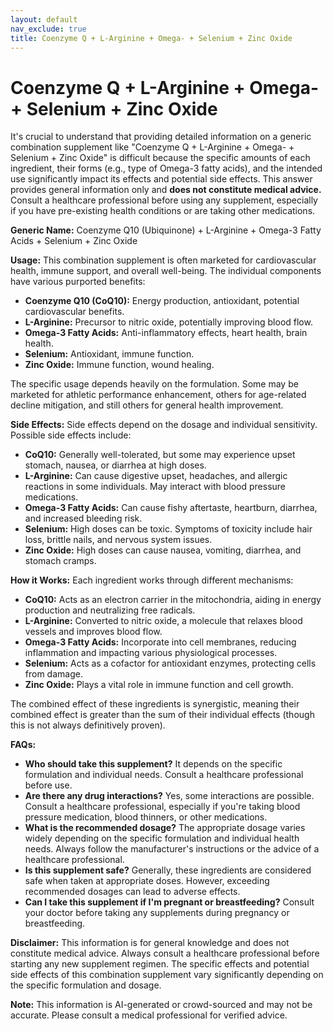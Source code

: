 ```yaml
---
layout: default
nav_exclude: true
title: Coenzyme Q + L-Arginine + Omega- + Selenium + Zinc Oxide
---
```


# Coenzyme Q + L-Arginine + Omega- + Selenium + Zinc Oxide

It's crucial to understand that providing detailed information on a generic combination supplement like "Coenzyme Q + L-Arginine + Omega- + Selenium + Zinc Oxide" is difficult because the specific amounts of each ingredient, their forms (e.g., type of Omega-3 fatty acids), and the intended use significantly impact its effects and potential side effects.  This answer provides general information only and **does not constitute medical advice.**  Consult a healthcare professional before using any supplement, especially if you have pre-existing health conditions or are taking other medications.


**Generic Name:**  Coenzyme Q10 (Ubiquinone) + L-Arginine + Omega-3 Fatty Acids + Selenium + Zinc Oxide


**Usage:** This combination supplement is often marketed for cardiovascular health, immune support, and overall well-being.  The individual components have various purported benefits:

* **Coenzyme Q10 (CoQ10):**  Energy production, antioxidant, potential cardiovascular benefits.
* **L-Arginine:** Precursor to nitric oxide, potentially improving blood flow.
* **Omega-3 Fatty Acids:** Anti-inflammatory effects, heart health, brain health.
* **Selenium:** Antioxidant, immune function.
* **Zinc Oxide:** Immune function, wound healing.


The specific usage depends heavily on the formulation.  Some may be marketed for athletic performance enhancement, others for age-related decline mitigation, and still others for general health improvement.


**Side Effects:**  Side effects depend on the dosage and individual sensitivity.  Possible side effects include:

* **CoQ10:** Generally well-tolerated, but some may experience upset stomach, nausea, or diarrhea at high doses.
* **L-Arginine:**  Can cause digestive upset, headaches, and allergic reactions in some individuals.  May interact with blood pressure medications.
* **Omega-3 Fatty Acids:**  Can cause fishy aftertaste, heartburn, diarrhea, and increased bleeding risk.
* **Selenium:**  High doses can be toxic.  Symptoms of toxicity include hair loss, brittle nails, and nervous system issues.
* **Zinc Oxide:**  High doses can cause nausea, vomiting, diarrhea, and stomach cramps.


**How it Works:**  Each ingredient works through different mechanisms:

* **CoQ10:** Acts as an electron carrier in the mitochondria, aiding in energy production and neutralizing free radicals.
* **L-Arginine:** Converted to nitric oxide, a molecule that relaxes blood vessels and improves blood flow.
* **Omega-3 Fatty Acids:** Incorporate into cell membranes, reducing inflammation and impacting various physiological processes.
* **Selenium:**  Acts as a cofactor for antioxidant enzymes, protecting cells from damage.
* **Zinc Oxide:**  Plays a vital role in immune function and cell growth.


The combined effect of these ingredients is synergistic, meaning their combined effect is greater than the sum of their individual effects (though this is not always definitively proven).


**FAQs:**

* **Who should take this supplement?**  It depends on the specific formulation and individual needs.  Consult a healthcare professional before use.
* **Are there any drug interactions?** Yes, some interactions are possible.  Consult a healthcare professional, especially if you're taking blood pressure medication, blood thinners, or other medications.
* **What is the recommended dosage?**  The appropriate dosage varies widely depending on the specific formulation and individual health needs.  Always follow the manufacturer's instructions or the advice of a healthcare professional.
* **Is this supplement safe?**  Generally, these ingredients are considered safe when taken at appropriate doses. However, exceeding recommended dosages can lead to adverse effects.
* **Can I take this supplement if I'm pregnant or breastfeeding?**  Consult your doctor before taking any supplements during pregnancy or breastfeeding.


**Disclaimer:** This information is for general knowledge and does not constitute medical advice.  Always consult a healthcare professional before starting any new supplement regimen.  The specific effects and potential side effects of this combination supplement vary significantly depending on the specific formulation and dosage.


**Note:** This information is AI-generated or crowd-sourced and may not be accurate. Please consult a medical professional for verified advice.
